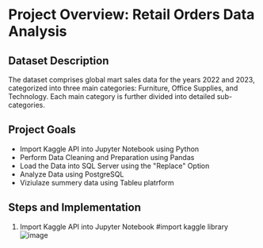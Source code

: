 # Project Overview: Retail Orders Data Analysis
## Dataset Description
The dataset comprises global mart sales data for the years 2022 and 2023, categorized into three main categories: Furniture, Office Supplies, and Technology. Each main category is further divided into detailed sub-categories.

## Project Goals
- Import Kaggle API into Jupyter Notebook using Python
- Perform Data Cleaning and Preparation using Pandas
- Load the Data into SQL Server using the "Replace" Option
- Analyze Data using PostgreSQL
- Viziulaze summery data using Tableu platrform
  
## Steps and Implementation
1. Import Kaggle API into Jupyter Notebook
#import kaggle library 
![image](https://github.com/marta1895/Retail_Orders_Project/assets/141928743/d6246e9c-3af5-4403-a314-16e57bcadbcb)
